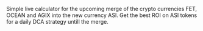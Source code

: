 Simple live calculator for the upcoming merge of the crypto currencies FET, OCEAN and AGIX into the new currency ASI.
Get the best ROI on ASI tokens for a daily DCA strategy untill the merge.
